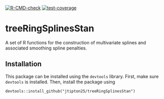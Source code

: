 <!-- badges: start -->
[![R-CMD-check](https://github.com/jtipton25/treeRingSplinesStan/workflows/R-CMD-check/badge.svg)](https://github.com/jtipton25/treeRingSplinesStan/actions)
[![test-coverage](https://github.com/jtipton25/treeRingSplinesStan/workflows/test-coverage/badge.svg)](https://github.com/jtipton25/treeRingSplinesStan/actions)
<!-- badges: end -->
  
# treeRingSplinesStan

A set of R functions for the construction of multivariate splines and associated smoothing spline penalties.

## Installation
This package can be installed using the `devtools` library. First, make sure `devtools` is installed. Then, install the package using

```
devtools::install_github("jtipton25/treeRingSplinesStan")
```


